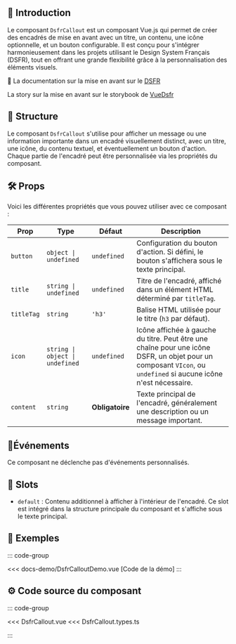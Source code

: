 ## 🌟 Introduction

Le composant `DsfrCallout` est un composant Vue.js qui permet de créer des encadrés de mise en avant avec un titre, un contenu, une icône optionnelle, et un bouton configurable. Il est conçu pour s'intégrer harmonieusement dans les projets utilisant le Design System Français (DSFR), tout en offrant une grande flexibilité grâce à la personnalisation des éléments visuels.

🏅 La documentation sur la mise en avant sur le [DSFR](https://www.systeme-de-design.gouv.fr/elements-d-interface/composants/mise-en-avant)

<VIcon name="vi-file-type-storybook" /> La story sur la mise en avant sur le storybook de [VueDsfr](https://storybook.vue-ds.fr/?path=/docs/composants-dsfrcallout--docs)

## 📐 Structure

Le composant `DsfrCallout` s'utilise pour afficher un message ou une information importante dans un encadré visuellement distinct, avec un titre, une icône, du contenu textuel, et éventuellement un bouton d'action. Chaque partie de l'encadré peut être personnalisée via les propriétés du composant.

## 🛠️ Props

Voici les différentes propriétés que vous pouvez utiliser avec ce composant :

| Prop      | Type                   | Défaut        | Description                                                                                                                                             |
|-----------|------------------------|---------------|---------------------------------------------------------------------------------------------------------------------------------------------------------|
| `button`  | `object \| undefined`  | `undefined`   | Configuration du bouton d'action. Si défini, le bouton s'affichera sous le texte principal.                                                              |
| `title`   | `string \| undefined`  | `undefined`   | Titre de l'encadré, affiché dans un élément HTML déterminé par `titleTag`.                                                                               |
| `titleTag`| `string`               | `'h3'`        | Balise HTML utilisée pour le titre (`h3` par défaut).                                                                                                    |
| `icon`    | `string \| object \| undefined` | `undefined` | Icône affichée à gauche du titre. Peut être une chaîne pour une icône DSFR, un objet pour un composant `VIcon`, ou `undefined` si aucune icône n'est nécessaire. |
| `content` | `string`               | **Obligatoire** | Texte principal de l'encadré, généralement une description ou un message important.                                                                       |

## 📡Événements

Ce composant ne déclenche pas d'événements personnalisés.

## 🧩 Slots

- `default` : Contenu additionnel à afficher à l'intérieur de l'encadré. Ce slot est intégré dans la structure principale du composant et s'affiche sous le texte principal.

## 📝 Exemples

::: code-group

<Story data-title="Démo" min-h="420px">
  <DsfrCalloutDemo />
</Story>

<<< docs-demo/DsfrCalloutDemo.vue [Code de la démo]
:::

## ⚙️ Code source du composant

::: code-group

<<< DsfrCallout.vue
<<< DsfrCallout.types.ts

:::

<script setup lang="ts">
import DsfrCalloutDemo from './docs-demo/DsfrCalloutDemo.vue'
</script>
